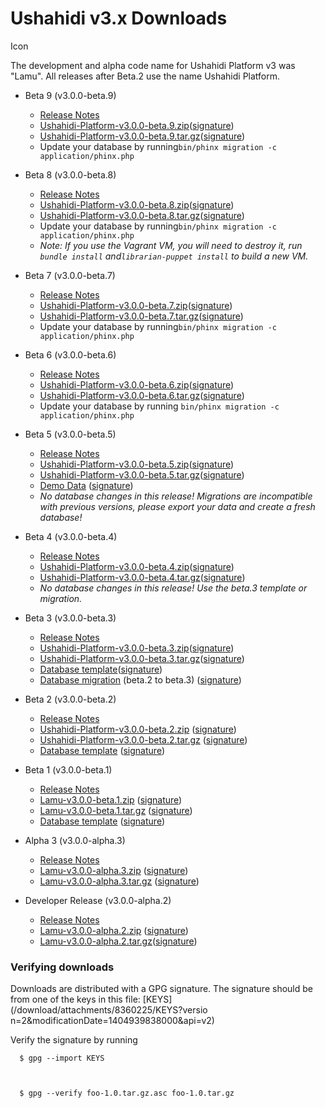# Ushahidi v3.x Downloads



Icon

The development and alpha code name for Ushahidi Platform v3 was "Lamu". All
releases after Beta.2 use the name Ushahidi Platform.

  * Beta 9 (v3.0.0-beta.9)
    * [Release Notes](https://github.com/ushahidi/platform/releases/tag/v3.0.0-beta.9)
    * [Ushahidi-Platform-v3.0.0-beta.9.zip](https://72c9192a7b87de5fc63a-f9fe2e6be12470a7bff22b7693bc7329.ssl.cf1.rackcdn.com/V3/Ushahidi-Platform-v3.0.0-beta.9.zip)([signature](https://72c9192a7b87de5fc63a-f9fe2e6be12470a7bff22b7693bc7329.ssl.cf1.rackcdn.com/V3/Ushahidi-Platform-v3.0.0-beta.9.zip.asc))
    * [Ushahidi-Platform-v3.0.0-beta.9.tar.gz](https://72c9192a7b87de5fc63a-f9fe2e6be12470a7bff22b7693bc7329.ssl.cf1.rackcdn.com/V3/Ushahidi-Platform-v3.0.0-beta.9.tar.gz)([signature](https://72c9192a7b87de5fc63a-f9fe2e6be12470a7bff22b7693bc7329.ssl.cf1.rackcdn.com/V3/Ushahidi-Platform-v3.0.0-beta.9.tar.gz.asc))
    * Update your database by running`bin/phinx migration -c application/phinx.php`
  * Beta 8 (v3.0.0-beta.8)
    * [Release Notes](https://github.com/ushahidi/platform/releases/tag/v3.0.0-beta.8)
    * [Ushahidi-Platform-v3.0.0-beta.8.zip](https://72c9192a7b87de5fc63a-f9fe2e6be12470a7bff22b7693bc7329.ssl.cf1.rackcdn.com/V3/Ushahidi-Platform-v3.0.0-beta.8.zip)([signature](https://72c9192a7b87de5fc63a-f9fe2e6be12470a7bff22b7693bc7329.ssl.cf1.rackcdn.com/V3/Ushahidi-Platform-v3.0.0-beta.8.zip.asc))
    * [Ushahidi-Platform-v3.0.0-beta.8.tar.gz](https://72c9192a7b87de5fc63a-f9fe2e6be12470a7bff22b7693bc7329.ssl.cf1.rackcdn.com/V3/Ushahidi-Platform-v3.0.0-beta.8.tar.gz)([signature](https://72c9192a7b87de5fc63a-f9fe2e6be12470a7bff22b7693bc7329.ssl.cf1.rackcdn.com/V3/Ushahidi-Platform-v3.0.0-beta.8.tar.gz.asc))
    * Update your database by running`bin/phinx migration -c application/phinx.php`
    * _Note: If you use the Vagrant VM, you will need to destroy it, run `bundle install` and`librarian-puppet install` to build a new VM._`  
`

  * Beta 7 (v3.0.0-beta.7)
    * [Release Notes](https://github.com/ushahidi/platform/releases/tag/v3.0.0-beta.7)
    * [Ushahidi-Platform-v3.0.0-beta.7.zip](https://72c9192a7b87de5fc63a-f9fe2e6be12470a7bff22b7693bc7329.ssl.cf1.rackcdn.com/V3/Ushahidi-Platform-v3.0.0-beta.7.zip)([signature](https://72c9192a7b87de5fc63a-f9fe2e6be12470a7bff22b7693bc7329.ssl.cf1.rackcdn.com/V3/Ushahidi-Platform-v3.0.0-beta.7.zip.asc))
    * [Ushahidi-Platform-v3.0.0-beta.7.tar.gz](https://72c9192a7b87de5fc63a-f9fe2e6be12470a7bff22b7693bc7329.ssl.cf1.rackcdn.com/V3/Ushahidi-Platform-v3.0.0-beta.7.tar.gz)([signature](https://72c9192a7b87de5fc63a-f9fe2e6be12470a7bff22b7693bc7329.ssl.cf1.rackcdn.com/V3/Ushahidi-Platform-v3.0.0-beta.7.tar.gz.asc))
    * Update your database by running`bin/phinx migration -c application/phinx.php`
  * Beta 6 (v3.0.0-beta.6)
    * [Release Notes](https://github.com/ushahidi/platform/releases/tag/v3.0.0-beta.6)
    * [Ushahidi-Platform-v3.0.0-beta.6.zip](https://72c9192a7b87de5fc63a-f9fe2e6be12470a7bff22b7693bc7329.ssl.cf1.rackcdn.com/V3/Ushahidi-Platform-v3.0.0-beta.6.zip)([signature](https://72c9192a7b87de5fc63a-f9fe2e6be12470a7bff22b7693bc7329.ssl.cf1.rackcdn.com/V3/Ushahidi-Platform-v3.0.0-beta.6.zip.asc))
    * [Ushahidi-Platform-v3.0.0-beta.6.tar.gz](https://72c9192a7b87de5fc63a-f9fe2e6be12470a7bff22b7693bc7329.ssl.cf1.rackcdn.com/V3/Ushahidi-Platform-v3.0.0-beta.6.tar.gz)([signature](https://72c9192a7b87de5fc63a-f9fe2e6be12470a7bff22b7693bc7329.ssl.cf1.rackcdn.com/V3/Ushahidi-Platform-v3.0.0-beta.6.tar.gz.asc))
    * Update your database by running `bin/phinx migration -c application/phinx.php`
  * Beta 5 (v3.0.0-beta.5)
    * [Release Notes](https://github.com/ushahidi/platform/releases/tag/v3.0.0-beta.5)
    * [Ushahidi-Platform-v3.0.0-beta.5.zip](https://72c9192a7b87de5fc63a-f9fe2e6be12470a7bff22b7693bc7329.ssl.cf1.rackcdn.com/V3/Ushahidi-Platform-v3.0.0-beta.5.zip)([signature](https://72c9192a7b87de5fc63a-f9fe2e6be12470a7bff22b7693bc7329.ssl.cf1.rackcdn.com/V3/Ushahidi-Platform-v3.0.0-beta.5.zip.asc))
    * [Ushahidi-Platform-v3.0.0-beta.5.tar.gz](https://72c9192a7b87de5fc63a-f9fe2e6be12470a7bff22b7693bc7329.ssl.cf1.rackcdn.com/V3/Ushahidi-Platform-v3.0.0-beta.5.tar.gz)([signature](https://72c9192a7b87de5fc63a-f9fe2e6be12470a7bff22b7693bc7329.ssl.cf1.rackcdn.com/V3/Ushahidi-Platform-v3.0.0-beta.5.tar.gz.asc))
    * [Demo Data](https://72c9192a7b87de5fc63a-f9fe2e6be12470a7bff22b7693bc7329.ssl.cf1.rackcdn.com/V3/ushahidi-platform-demo-data.sql.gz) ([signature](https://72c9192a7b87de5fc63a-f9fe2e6be12470a7bff22b7693bc7329.ssl.cf1.rackcdn.com/V3/ushahidi-platform-demo-data.sql.gz.asc))
    * _No database changes in this release! Migrations are incompatible with previous versions, please export your data and create a fresh database!_
  * Beta 4 (v3.0.0-beta.4)
    * [Release Notes](https://github.com/ushahidi/platform/releases/tag/v3.0.0-beta.4)
    * [Ushahidi-Platform-v3.0.0-beta.4.zip](https://72c9192a7b87de5fc63a-f9fe2e6be12470a7bff22b7693bc7329.ssl.cf1.rackcdn.com/V3/Ushahidi-Platform-v3.0.0-beta.4.zip)([signature](https://72c9192a7b87de5fc63a-f9fe2e6be12470a7bff22b7693bc7329.ssl.cf1.rackcdn.com/V3/Ushahidi-Platform-v3.0.0-beta.4.zip.asc))
    * [Ushahidi-Platform-v3.0.0-beta.4.tar.gz](https://72c9192a7b87de5fc63a-f9fe2e6be12470a7bff22b7693bc7329.ssl.cf1.rackcdn.com/V3/Ushahidi-Platform-v3.0.0-beta.4.tar.gz)([signature](https://72c9192a7b87de5fc63a-f9fe2e6be12470a7bff22b7693bc7329.ssl.cf1.rackcdn.com/V3/Ushahidi-Platform-v3.0.0-beta.4.tar.gz.asc))
    * _No database changes in this release! Use the beta.3 template or migration._
  * Beta 3 (v3.0.0-beta.3)
    * [Release Notes](https://github.com/ushahidi/platform/releases/tag/v3.0.0-beta.3)
    * [Ushahidi-Platform-v3.0.0-beta.3.zip](http://5e03d0a13114d9d5e47c-f9fe2e6be12470a7bff22b7693bc7329.r81.cf1.rackcdn.com/Ushahidi-Platform-v3.0.0-beta.3.zip)([signature](http://5e03d0a13114d9d5e47c-f9fe2e6be12470a7bff22b7693bc7329.r81.cf1.rackcdn.com/Ushahidi-Platform-v3.0.0-beta.3.zip.asc))
    * [Ushahidi-Platform-v3.0.0-beta.3.tar.gz](http://5e03d0a13114d9d5e47c-f9fe2e6be12470a7bff22b7693bc7329.r81.cf1.rackcdn.com/Ushahidi-Platform-v3.0.0-beta.3.tar.gz)([signature](http://5e03d0a13114d9d5e47c-f9fe2e6be12470a7bff22b7693bc7329.r81.cf1.rackcdn.com/Ushahidi-Platform-v3.0.0-beta.3.tar.gz.asc))
    * [Database template](http://5e03d0a13114d9d5e47c-f9fe2e6be12470a7bff22b7693bc7329.r81.cf1.rackcdn.com/ushahidi-platform-sql-2014-07-10.sql.gz)([signature](http://5e03d0a13114d9d5e47c-f9fe2e6be12470a7bff22b7693bc7329.r81.cf1.rackcdn.com/ushahidi-platform-sql-2014-07-10.sql.gz.asc))
    * [Database migration](http://5e03d0a13114d9d5e47c-f9fe2e6be12470a7bff22b7693bc7329.r81.cf1.rackcdn.com/ushahidi-platform-sql-2014-07-10--diff-only.sql.gz) (beta.2 to beta.3) ([signature](http://5e03d0a13114d9d5e47c-f9fe2e6be12470a7bff22b7693bc7329.r81.cf1.rackcdn.com/ushahidi-platform-sql-2014-07-10--diff-only.sql.gz.asc))
  * Beta 2 (v3.0.0-beta.2)
    * [Release Notes](https://github.com/ushahidi/platform/releases/tag/v3.0.0-beta.2)
    * [Ushahidi-Platform-v3.0.0-beta.2.zip](https://72c9192a7b87de5fc63a-f9fe2e6be12470a7bff22b7693bc7329.ssl.cf1.rackcdn.com/V3/Ushahidi-Platform-v3.0.0-beta.2.zip) ([signature](https://72c9192a7b87de5fc63a-f9fe2e6be12470a7bff22b7693bc7329.ssl.cf1.rackcdn.com/V3/Ushahidi-Platform-v3.0.0-beta.2.zip.asc))
    * [Ushahidi-Platform-v3.0.0-beta.2.tar.gz](https://72c9192a7b87de5fc63a-f9fe2e6be12470a7bff22b7693bc7329.ssl.cf1.rackcdn.com/V3/Ushahidi-Platform-v3.0.0-beta.2.tar.gz) ([signature](https://72c9192a7b87de5fc63a-f9fe2e6be12470a7bff22b7693bc7329.ssl.cf1.rackcdn.com/V3/Ushahidi-Platform-v3.0.0-beta.2.tar.gz.asc))
    * [Database template](https://72c9192a7b87de5fc63a-f9fe2e6be12470a7bff22b7693bc7329.ssl.cf1.rackcdn.com/V3/ushahidi-platform-sql-2014-06-27.sql.gz) ([signature](https://72c9192a7b87de5fc63a-f9fe2e6be12470a7bff22b7693bc7329.ssl.cf1.rackcdn.com/V3/ushahidi-platform-sql-2014-06-27.sql.gz.asc))
  * Beta 1 (v3.0.0-beta.1)
    * [Release Notes](https://github.com/ushahidi/platform/releases/tag/v3.0.0-beta.1)
    * [Lamu-v3.0.0-beta.1.zip](https://72c9192a7b87de5fc63a-f9fe2e6be12470a7bff22b7693bc7329.ssl.cf1.rackcdn.com/V3/Lamu-v3.0.0-beta.1.zip) ([signature](https://72c9192a7b87de5fc63a-f9fe2e6be12470a7bff22b7693bc7329.ssl.cf1.rackcdn.com/V3/Lamu-v3.0.0-beta.1.zip.asc))
    * [Lamu-v3.0.0-beta.1.tar.gz](https://72c9192a7b87de5fc63a-f9fe2e6be12470a7bff22b7693bc7329.ssl.cf1.rackcdn.com/V3/Lamu-v3.0.0-beta.1.tar.gz) ([signature](https://72c9192a7b87de5fc63a-f9fe2e6be12470a7bff22b7693bc7329.ssl.cf1.rackcdn.com/V3/Lamu-v3.0.0-beta.1.tar.gz.asc))
    * [Database template](https://72c9192a7b87de5fc63a-f9fe2e6be12470a7bff22b7693bc7329.ssl.cf1.rackcdn.com/V3/ushahidi-platform-sql-2014-06-13.sql.gz) ([signature](https://72c9192a7b87de5fc63a-f9fe2e6be12470a7bff22b7693bc7329.ssl.cf1.rackcdn.com/V3/ushahidi-platform-sql-2014-06-13.sql.gz.asc))
  * Alpha 3 (v3.0.0-alpha.3)
    * [Release Notes](https://wiki.ushahidi.com/display/WIKI/Release+Notes#ReleaseNotes-Alpha3%28v3.0.0-alpha.3%29)
    * [Lamu-v3.0.0-alpha.3.zip](https://72c9192a7b87de5fc63a-f9fe2e6be12470a7bff22b7693bc7329.ssl.cf1.rackcdn.com/V3/Lamu-v3.0.0-alpha.3.zip) ([signature](https://72c9192a7b87de5fc63a-f9fe2e6be12470a7bff22b7693bc7329.ssl.cf1.rackcdn.com/V3/Lamu-v3.0.0-alpha.3.zip.asc))
    * [Lamu-v3.0.0-alpha.3.tar.gz](https://72c9192a7b87de5fc63a-f9fe2e6be12470a7bff22b7693bc7329.ssl.cf1.rackcdn.com/V3/Lamu-v3.0.0-alpha.3.tar.gz) ([signature](https://72c9192a7b87de5fc63a-f9fe2e6be12470a7bff22b7693bc7329.ssl.cf1.rackcdn.com/V3/Lamu-v3.0.0-alpha.3.tar.gz.asc))
  * Developer Release (v3.0.0-alpha.2)
    * [ Release Notes ](http://Release+Notes#ReleaseNotes-DeveloperRelease%28v3.0.0-alpha.1%29)
    * [Lamu-v3.0.0-alpha.2.zip](https://72c9192a7b87de5fc63a-f9fe2e6be12470a7bff22b7693bc7329.ssl.cf1.rackcdn.com/V3/Lamu-v3.0.0-alpha.2.zip) ([signature](https://72c9192a7b87de5fc63a-f9fe2e6be12470a7bff22b7693bc7329.ssl.cf1.rackcdn.com/V3/Lamu-v3.0.0-alpha.2.zip.asc))
    * [Lamu-v3.0.0-alpha.2.tar.gz](https://72c9192a7b87de5fc63a-f9fe2e6be12470a7bff22b7693bc7329.ssl.cf1.rackcdn.com/V3/Lamu-v3.0.0-alpha.2.tar.gz)([signature](https://72c9192a7b87de5fc63a-f9fe2e6be12470a7bff22b7693bc7329.ssl.cf1.rackcdn.com/V3/Lamu-v3.0.0-alpha.2.tar.gz.asc))

### Verifying downloads

Downloads are distributed with a GPG signature. The signature should be from
one of the keys in this file: [KEYS](/download/attachments/8360225/KEYS?versio
n=2&modificationDate=1404939838000&api=v2)

Verify the signature by running

    
    
      $ gpg --import KEYS 
    
    
    
      $ gpg --verify foo-1.0.tar.gz.asc foo-1.0.tar.gz
    

